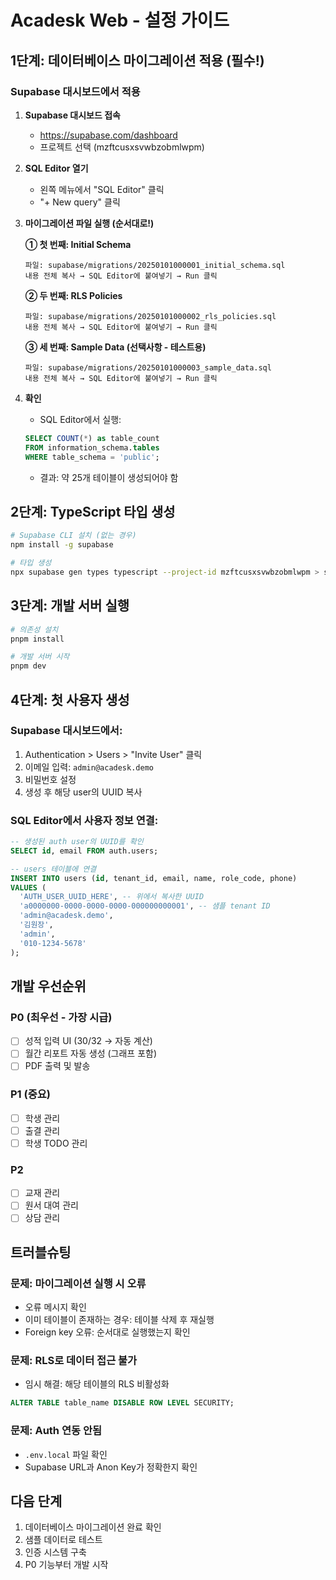# Acadesk Web - 설정 가이드

## 1단계: 데이터베이스 마이그레이션 적용 (필수!)

### Supabase 대시보드에서 적용

1. **Supabase 대시보드 접속**
   - https://supabase.com/dashboard
   - 프로젝트 선택 (mzftcusxsvwbzobmlwpm)

2. **SQL Editor 열기**
   - 왼쪽 메뉴에서 "SQL Editor" 클릭
   - "+ New query" 클릭

3. **마이그레이션 파일 실행 (순서대로!)**

   **① 첫 번째: Initial Schema**
   ```
   파일: supabase/migrations/20250101000001_initial_schema.sql
   내용 전체 복사 → SQL Editor에 붙여넣기 → Run 클릭
   ```

   **② 두 번째: RLS Policies**
   ```
   파일: supabase/migrations/20250101000002_rls_policies.sql
   내용 전체 복사 → SQL Editor에 붙여넣기 → Run 클릭
   ```

   **③ 세 번째: Sample Data (선택사항 - 테스트용)**
   ```
   파일: supabase/migrations/20250101000003_sample_data.sql
   내용 전체 복사 → SQL Editor에 붙여넣기 → Run 클릭
   ```

4. **확인**
   - SQL Editor에서 실행:
   ```sql
   SELECT COUNT(*) as table_count
   FROM information_schema.tables
   WHERE table_schema = 'public';
   ```
   - 결과: 약 25개 테이블이 생성되어야 함

## 2단계: TypeScript 타입 생성

```bash
# Supabase CLI 설치 (없는 경우)
npm install -g supabase

# 타입 생성
npx supabase gen types typescript --project-id mzftcusxsvwbzobmlwpm > src/types/database.types.ts
```

## 3단계: 개발 서버 실행

```bash
# 의존성 설치
pnpm install

# 개발 서버 시작
pnpm dev
```

## 4단계: 첫 사용자 생성

### Supabase 대시보드에서:

1. Authentication > Users > "Invite User" 클릭
2. 이메일 입력: `admin@acadesk.demo`
3. 비밀번호 설정
4. 생성 후 해당 user의 UUID 복사

### SQL Editor에서 사용자 정보 연결:

```sql
-- 생성된 auth user의 UUID를 확인
SELECT id, email FROM auth.users;

-- users 테이블에 연결
INSERT INTO users (id, tenant_id, email, name, role_code, phone)
VALUES (
  'AUTH_USER_UUID_HERE', -- 위에서 복사한 UUID
  'a0000000-0000-0000-0000-000000000001', -- 샘플 tenant ID
  'admin@acadesk.demo',
  '김원장',
  'admin',
  '010-1234-5678'
);
```

## 개발 우선순위

### P0 (최우선 - 가장 시급)
- [ ] 성적 입력 UI (30/32 → 자동 계산)
- [ ] 월간 리포트 자동 생성 (그래프 포함)
- [ ] PDF 출력 및 발송

### P1 (중요)
- [ ] 학생 관리
- [ ] 출결 관리
- [ ] 학생 TODO 관리

### P2
- [ ] 교재 관리
- [ ] 원서 대여 관리
- [ ] 상담 관리

## 트러블슈팅

### 문제: 마이그레이션 실행 시 오류
- 오류 메시지 확인
- 이미 테이블이 존재하는 경우: 테이블 삭제 후 재실행
- Foreign key 오류: 순서대로 실행했는지 확인

### 문제: RLS로 데이터 접근 불가
- 임시 해결: 해당 테이블의 RLS 비활성화
```sql
ALTER TABLE table_name DISABLE ROW LEVEL SECURITY;
```

### 문제: Auth 연동 안됨
- `.env.local` 파일 확인
- Supabase URL과 Anon Key가 정확한지 확인

## 다음 단계

1. 데이터베이스 마이그레이션 완료 확인
2. 샘플 데이터로 테스트
3. 인증 시스템 구축
4. P0 기능부터 개발 시작
